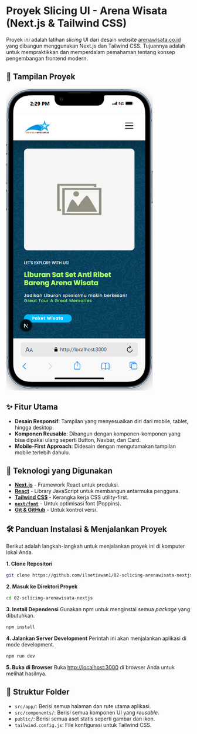 # Proyek Slicing UI - Arena Wisata (Next.js & Tailwind CSS)

Proyek ini adalah latihan *slicing* UI dari desain website [arenawisata.co.id](https://arenawisata.co.id) yang dibangun menggunakan Next.js dan Tailwind CSS. Tujuannya adalah untuk mempraktikkan dan memperdalam pemahaman tentang konsep pengembangan frontend modern.

## 📸 Tampilan Proyek

![Halaman Home](public/images/docs/hero-section-mobile.png)

## ✨ Fitur Utama

  - **Desain Responsif**: Tampilan yang menyesuaikan diri dari mobile, tablet, hingga desktop.
  - **Komponen Reusable**: Dibangun dengan komponen-komponen yang bisa dipakai ulang seperti Button, Navbar, dan Card.
  - **Mobile-First Approach**: Didesain dengan mengutamakan tampilan mobile terlebih dahulu.

## 🚀 Teknologi yang Digunakan

  * [**Next.js**](https://nextjs.org/) - Framework React untuk produksi.
  * [**React**](https://react.dev/) - Library JavaScript untuk membangun antarmuka pengguna.
  * [**Tailwind CSS**](https://tailwindcss.com/) - Kerangka kerja CSS utility-first.
  * [**`next/font`**](https://www.google.com/search?q=%5Bhttps://nextjs.org/docs/app/building-your-application/optimizing/fonts%5D\(https://nextjs.org/docs/app/building-your-application/optimizing/fonts\)) - Untuk optimisasi font (Poppins).
  * [**Git & GitHub**](https://github.com/) - Untuk kontrol versi.

## 🛠️ Panduan Instalasi & Menjalankan Proyek

Berikut adalah langkah-langkah untuk menjalankan proyek ini di komputer lokal Anda.

**1. Clone Repositori**

```bash
git clone https://github.com/ilsetiawan1/02-sclicing-arenawisata-nextjs.git
```

**2. Masuk ke Direktori Proyek**

```bash
cd 02-sclicing-arenawisata-nextjs
```

**3. Install Dependensi**
Gunakan npm untuk menginstal semua *package* yang dibutuhkan.

```bash
npm install
```

**4. Jalankan Server Development**
Perintah ini akan menjalankan aplikasi di mode development.

```bash
npm run dev
```

**5. Buka di Browser**
Buka [http://localhost:3000](https://www.google.com/search?q=http://localhost:3000) di browser Anda untuk melihat hasilnya.

## 📂 Struktur Folder

  * `src/app/`: Berisi semua halaman dan rute utama aplikasi.
  * `src/components/`: Berisi semua komponen UI yang *reusable*.
  * `public/`: Berisi semua aset statis seperti gambar dan ikon.
  * `tailwind.config.js`: File konfigurasi untuk Tailwind CSS.
